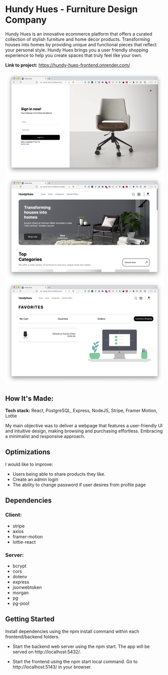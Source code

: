 # Hundy Hues - Furniture Design Company

Hundy Hues is an innovative ecommerce platform that offers a curated collection of stylish furniture and home decor products. Transforming houses into homes by providing unique and functional pieces that reflect your personal style. Hundy Hues brings you a user friendly shopping experience to help you create spaces that truly feel like your own.

**Link to project:** https://hundy-hues-frontend.onrender.com/

![Login screen](./docs/login.png)
![Dashboard](./docs/homepage.png)
![Add Job](./docs/favorites.png)

## How It's Made:

**Tech stack:** React, PostgreSQL, Express, NodeJS, Stripe, Framer Motion, Lottie

My main objective was to deliver a webpage that features a user-friendly UI and intuitive design, making browsing and purchasing effortless. Embracing a minimalist and responsive approach.

## Optimizations

I would like to improve:

- Users being able to share products they like.
- Create an admin login
- The ability to change password if user desires from profile page

## Dependencies

### Client:

- stripe
- axios
- framer-motion
- lottie-react

### Server:

- bcrypt
- cors
- dotenv
- express
- jsonwebtoken
- morgan
- pg
- pg-pool

## Getting Started

Install dependencies using the npm install command within each frontend/backend folders.

- Start the backend web server using the npm start. The app will be served on http://localhost:5432/.

- Start the frontend using the npm start local command. Go to http://localhost:5143/ in your browser.
